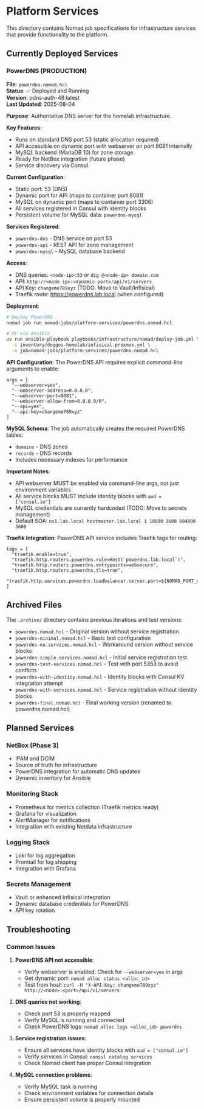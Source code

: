 # Platform Services

This directory contains Nomad job specifications for infrastructure services that provide functionality to the platform.

## Currently Deployed Services

### PowerDNS (PRODUCTION)

**File**: `powerdns.nomad.hcl`  
**Status**: ✅ Deployed and Running  
**Version**: pdns-auth-48:latest  
**Last Updated**: 2025-08-04  

**Purpose**: Authoritative DNS server for the homelab infrastructure.

**Key Features**:
- Runs on standard DNS port 53 (static allocation required)
- API accessible on dynamic port with webserver on port 8081 internally
- MySQL backend (MariaDB 10) for zone storage
- Ready for NetBox integration (future phase)
- Service discovery via Consul

**Current Configuration**:
- Static port: 53 (DNS)
- Dynamic port for API (maps to container port 8081)
- MySQL on dynamic port (maps to container port 3306)
- All services registered in Consul with identity blocks
- Persistent volume for MySQL data: `powerdns-mysql`

**Services Registered**:
- `powerdns-dns` - DNS service on port 53
- `powerdns-api` - REST API for zone management
- `powerdns-mysql` - MySQL database backend

**Access**:
- DNS queries: `<node-ip>:53` or `dig @<node-ip> domain.com`
- API: `http://<node-ip>:<dynamic-port>/api/v1/servers`
- API Key: `changeme789xyz` (TODO: Move to Vault/Infisical)
- Traefik route: https://powerdns.lab.local (when configured)

**Deployment**:
```bash
# Deploy PowerDNS
nomad job run nomad-jobs/platform-services/powerdns.nomad.hcl

# Or via Ansible
uv run ansible-playbook playbooks/infrastructure/nomad/deploy-job.yml \
  -i inventory/doggos-homelab/infisical.proxmox.yml \
  -e job=nomad-jobs/platform-services/powerdns.nomad.hcl
```

**API Configuration**:
The PowerDNS API requires explicit command-line arguments to enable:
```hcl
args = [
  "--webserver=yes",
  "--webserver-address=0.0.0.0",
  "--webserver-port=8081",
  "--webserver-allow-from=0.0.0.0/0",
  "--api=yes",
  "--api-key=changeme789xyz"
]
```

**MySQL Schema**:
The job automatically creates the required PowerDNS tables:
- `domains` - DNS zones
- `records` - DNS records
- Includes necessary indexes for performance

**Important Notes**:
- API webserver MUST be enabled via command-line args, not just environment variables
- All service blocks MUST include identity blocks with `aud = ["consul.io"]`
- MySQL credentials are currently hardcoded (TODO: Move to secrets management)
- Default SOA: `ns1.lab.local hostmaster.lab.local 1 10800 3600 604800 3600`

**Traefik Integration**:
PowerDNS API service includes Traefik tags for routing:
```hcl
tags = [
  "traefik.enable=true",
  "traefik.http.routers.powerdns.rule=Host(`powerdns.lab.local`)",
  "traefik.http.routers.powerdns.entrypoints=websecure",
  "traefik.http.routers.powerdns.tls=true",
  "traefik.http.services.powerdns.loadbalancer.server.port=${NOMAD_PORT_api}",
]
```

## Archived Files

The `.archive/` directory contains previous iterations and test versions:
- `powerdns.nomad.hcl` - Original version without service registration
- `powerdns-minimal.nomad.hcl` - Basic test configuration
- `powerdns-no-services.nomad.hcl` - Workaround version without service blocks
- `powerdns-simple-services.nomad.hcl` - Initial service registration test
- `powerdns-test-services.nomad.hcl` - Test with port 5353 to avoid conflicts
- `powerdns-with-identity.nomad.hcl` - Identity blocks with Consul KV integration attempt
- `powerdns-with-services.nomad.hcl` - Service registration without identity blocks
- `powerdns-final.nomad.hcl` - Final working version (renamed to powerdns.nomad.hcl)

## Planned Services

### NetBox (Phase 3)
- IPAM and DCIM
- Source of truth for infrastructure
- PowerDNS integration for automatic DNS updates
- Dynamic inventory for Ansible

### Monitoring Stack
- Prometheus for metrics collection (Traefik metrics ready)
- Grafana for visualization
- AlertManager for notifications
- Integration with existing Netdata infrastructure

### Logging Stack
- Loki for log aggregation
- Promtail for log shipping
- Integration with Grafana

### Secrets Management
- Vault or enhanced Infisical integration
- Dynamic database credentials for PowerDNS
- API key rotation

## Troubleshooting

### Common Issues

1. **PowerDNS API not accessible**:
   - Verify webserver is enabled: Check for `--webserver=yes` in args
   - Get dynamic port: `nomad alloc status <alloc_id>`
   - Test from host: `curl -H "X-API-Key: changeme789xyz" http://<node>:<port>/api/v1/servers`

2. **DNS queries not working**:
   - Check port 53 is properly mapped
   - Verify MySQL is running and connected
   - Check PowerDNS logs: `nomad alloc logs <alloc_id> powerdns`

3. **Service registration issues**:
   - Ensure all services have identity blocks with `aud = ["consul.io"]`
   - Verify services in Consul: `consul catalog services`
   - Check Nomad client has proper Consul integration

4. **MySQL connection problems**:
   - Verify MySQL task is running
   - Check environment variables for connection details
   - Ensure persistent volume is properly mounted